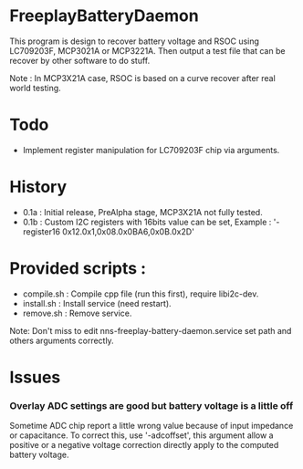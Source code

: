 # FreeplayBatteryDaemon
This program is design to recover battery voltage and RSOC using LC709203F, MCP3021A or MCP3221A. Then output a test file that can be recover by other software to do stuff.

Note : In MCP3X21A case, RSOC is based on a curve recover after real world testing.

# Todo
- Implement register manipulation for LC709203F chip via arguments.

# History
- 0.1a : Initial release, PreAlpha stage, MCP3X21A not fully tested.
- 0.1b : Custom I2C registers with 16bits value can be set, Example : '-register16 0x12.0x1,0x08.0x0BA6,0x0B.0x2D'

# Provided scripts :
- compile.sh : Compile cpp file (run this first), require libi2c-dev.
- install.sh : Install service (need restart).
- remove.sh : Remove service.

Note: Don't miss to edit nns-freeplay-battery-daemon.service set path and others arguments correctly.

# Issues
### Overlay ADC settings are good but battery voltage is a little off
Sometime ADC chip report a little wrong value because of input impedance or capacitance.
To correct this, use '-adcoffset', this argument allow a positive or a negative voltage correction directly apply to the computed battery voltage.
